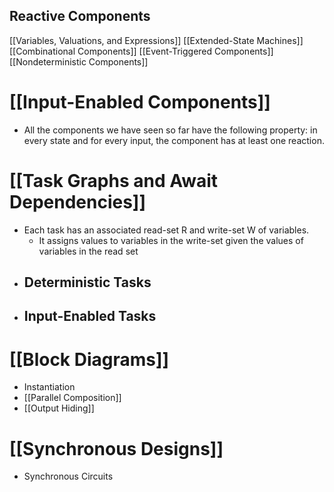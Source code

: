 ## Reactive Components
[[Variables, Valuations, and Expressions]]
[[Extended-State Machines]]
[[Combinational Components]]
[[Event-Triggered Components]]
[[Nondeterministic Components]]
# [[Input-Enabled Components]]
- All the components we have seen so far have the following property: in every state and for every input, the component has at least one reaction.
# [[Task Graphs and Await Dependencies]]
- Each task has an associated read-set R and write-set W of variables.
	- It assigns values to variables in the write-set given the values of variables in the read set
- ## Deterministic Tasks
- ## Input-Enabled Tasks
# [[Block Diagrams]]
- Instantiation
- [[Parallel Composition]]
- [[Output Hiding]]
# [[Synchronous Designs]]
- Synchronous Circuits